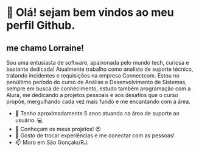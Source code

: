 # 👋 Olá! sejam bem vindos ao meu perfil Github.
## me chamo Lorraine!
Sou uma entusiasta de software, apaixonada pelo mundo tech, curiosa e bastante dedicada! 
Atualmente trabalho como analista de suporte técnico, tratando incidentes e requisições na empresa Connectcom.
Estou no penúltimo período do curso de Análise e Desenvolvimento de Sistemas, sempre em busca de conhecimento, estudo também programação com a Alura, me dedicando a projetos pessoais e aos desafios que o curso propõe, mergulhando cada vez mais fundo e me encantando com a área. 

- 🔭 Tenho aproximadamente 5 anos atuando na área de suporte ao usuário. :computer:
- 👯 Conheçam os meus projetos! :heart_eyes:
- 💬 Gosto de trocar experiências e me conectar com as pessoas!
- 📫 Moro em São Gonçalo/RJ.
